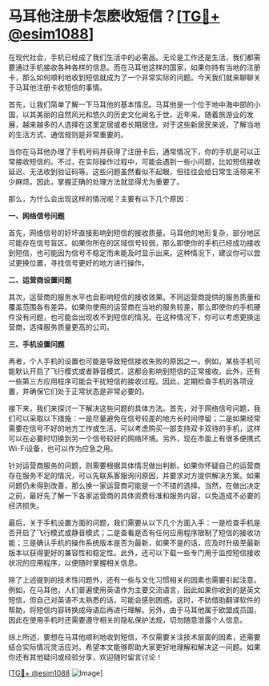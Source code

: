 # 马耳他注册卡怎麽收短信？[[TG💪+ @esim1088](https://t.me/s/esim1088)]

在现代社会，手机已经成了我们生活中的必需品。无论是工作还是生活，我们都需要通过手机接收各种各样的信息。而在马耳他这样的国家，如果你持有当地的注册卡，那么如何顺利地收到短信就成为了一个非常实际的问题。今天我们就来聊聊关于马耳他注册卡收短信的事情。

首先，让我们简单了解一下马耳他的基本情况。马耳他是一个位于地中海中部的小国，以其美丽的自然风光和悠久的历史文化闻名于世。近年来，随着旅游业的发展，越来越多的人选择在这里定居或者长期居住。对于这些新居民来说，了解当地的生活方式、通信规则是非常重要的。

当你在马耳他办理了手机号码并获得了注册卡后，通常情况下，你的手机是可以正常接收短信的。不过，在实际操作过程中，可能会遇到一些小问题，比如短信接收延迟、无法收到验证码等。这些问题虽然看似不起眼，但往往会给日常生活带来不少麻烦。因此，掌握正确的处理方法就显得尤为重要了。

那么，为什么会出现这样的情况呢？主要有以下几个原因：

**一、网络信号问题**

首先，网络信号的好坏直接影响到短信的接收质量。马耳他的地形复杂，部分地区可能存在信号盲区。如果你所在的区域信号较弱，那么即使你的手机已经成功接收到短信，也可能因为信号不稳定而未能及时显示出来。这种情况下，建议你可以尝试更换位置，寻找信号更好的地方进行操作。

**二、运营商设置问题**

其次，运营商的服务水平也会影响短信的接收效果。不同运营商提供的服务质量和覆盖范围各有差异。如果你使用的运营商在当地的服务较差，那么即使你的手机硬件没有问题，也可能会出现收不到短信的情况。在这种情况下，你可以考虑更换运营商，选择服务质量更高的公司。

**三、手机设置问题**

再者，个人手机的设置也可能是导致短信接收失败的原因之一。例如，某些手机可能默认开启了飞行模式或者静音模式，这都会影响到短信的正常接收。此外，还有一些第三方应用程序可能会干扰短信的接收过程。因此，定期检查手机的各项设置，并确保它们处于正常状态是非常必要的。

接下来，我们来探讨一下解决这些问题的具体方法。首先，对于网络信号问题，我们可以采取以下措施：一是尽量避免在信号较差的地方长时间停留；二是如果经常需要在信号不好的地方工作或生活，可以考虑购买一部支持双卡双待的手机，这样可以在必要时切换到另一个信号较好的网络环境。另外，现在市面上有很多便携式Wi-Fi设备，也可以作为应急之用。

针对运营商服务的问题，则需要根据具体情况做出判断。如果你怀疑自己的运营商存在服务不足的情况，可以先联系客服询问原因，并要求对方提供解决方案。如果问题仍未得到改善，那么换一家运营商可能是一个不错的选择。当然，在做出决定之前，最好先了解一下各家运营商的具体资费标准和服务内容，以免造成不必要的经济损失。

最后，关于手机设置方面的问题，我们需要从以下几个方面入手：一是检查手机是否开启了飞行模式或静音模式；二是查看是否有任何应用程序限制了短信的接收功能；三是确认手机的操作系统版本是否为最新，如果不是的话，应及时升级至最新版本以获得更好的兼容性和稳定性。此外，还可以下载一些专门用于监控短信接收状况的应用程序，以便随时掌握相关信息。

除了上述提到的技术性问题外，还有一些与文化习惯相关的因素也需要引起注意。例如，在马耳他，人们普遍使用英语作为主要交流语言，因此如果你收到的是英文短信，但自己对英语不太熟悉的话，可能会感到困惑。这时，不妨借助翻译软件的帮助，将短信内容转换成母语后再进行理解。另外，由于马耳他属于欧盟成员国，因此在使用手机时还需要遵守相关的隐私保护法规，切勿随意泄露个人信息。

综上所述，要想在马耳他顺利地收到短信，不仅需要关注技术层面的因素，还需要结合实际情况灵活应对。希望本文能够帮助大家更好地理解和解决这一问题。如果你还有其他疑问或经验分享，欢迎随时留言讨论！

[[TG💪+ @esim1088](https://t.me/s/esim1088) ![Image](https://i.postimg.cc/4NQfJmqS/Snipaste-2025-05-13-00-14-12.png)]